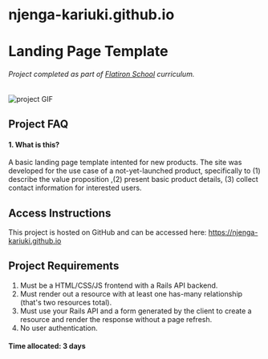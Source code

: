 # njenga-kariuki.github.io

# Landing Page Template

###### Project completed as part of [Flatiron School](https://flatironschool.com/campuses/seattle/) curriculum.

![project GIF]()

## Project FAQ
#### 1. What is this?
A basic landing page template intented for new products. The site was developed for the use case of a not-yet-launched product, specifically to (1) describe the value proposition ,(2) present basic product details, (3) collect contact information for interested users.

## Access Instructions
This project is hosted on GitHub and can be accessed here: https://njenga-kariuki.github.io

## Project Requirements
1. Must be a HTML/CSS/JS frontend with a Rails API backend.
2. Must render out a resource with at least one has-many relationship (that's two resources total).
3. Must use your Rails API and a form generated by the client to create a resource and render the response without a page refresh. 
4. No user authentication. 

#### Time allocated: 3 days
